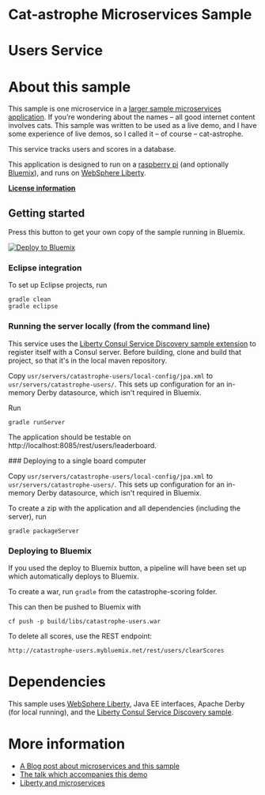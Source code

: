 # Cat-astrophe Microservices Sample
# Users Service


# About this sample

This sample is one microservice in a [larger sample 
microservices application](http://github.com/holly-cummins/catastrophe-microservices). If you’re wondering about the names – all good internet content involves cats. This sample was written
to be used as a live demo, and I have some experience of live demos, so I called it – of course – cat-astrophe.

This service tracks users and scores in a database. 

This application is designed to run on a [raspberry pi](http://www.linksprite.com/linksprite-pcduino/) (and optionally [Bluemix](http://bluemix.net)), and runs on [WebSphere Liberty](http://wasdev.net). 

**[License information](LICENSE.txt)** 

## Getting started 

Press this button to get your own copy of the sample running in Bluemix. 

[![Deploy to Bluemix](https://bluemix.net/deploy/button.png)](https://bluemix.net/deploy?repository=https://github.com/holly-cummins/catastrophe-scoring)

### Eclipse integration 

To set up Eclipse projects, run 

    gradle clean
    gradle eclipse

### Running the server locally (from the command line) 

This service uses the [Liberty Consul Service Discovery sample extension](https://github.com/WASdev/sample.consulservicediscovery) to register itself with a Consul server. Before building, clone and build that project, so that it's in the local maven repository.

Copy `usr/servers/catastrophe-users/local-config/jpa.xml` to `usr/servers/catastrophe-users/`. This sets up 
configuration for an in-memory Derby datasource, which isn't required in 
Bluemix. 

Run

    gradle runServer

The application should be testable on http://localhost:8085/rest/users/leaderboard. 


### Deploying to a single board computer 

Copy `usr/servers/catastrophe-users/local-config/jpa.xml` to `usr/servers/catastrophe-users/`. This sets up 
configuration for an in-memory Derby datasource, which isn't required in 
Bluemix. 

To create a zip with the application and all dependencies (including the server), run 

    gradle packageServer


### Deploying to Bluemix 


If you used the deploy to Bluemix button, a pipeline will have been set up which automatically deploys to Bluemix. 

To create a war, run `gradle` from the catastrophe-scoring folder.

This can then be pushed to Bluemix with 

    cf push -p build/libs/catastrophe-users.war
To delete all scores, use the REST endpoint:

    http://catastrophe-users.mybluemix.net/rest/users/clearScores
# Dependencies 

This sample uses [WebSphere Liberty](http://wasdev.net), Java EE interfaces, Apache Derby (for local running), and the [Liberty Consul Service Discovery sample](https://github.com/WASdev/sample.consulservicediscovery). 

# More information 

* [A Blog post about microservices and this sample](https://developer.ibm.com/wasdev/blog/2016/06/01/putting-micro-microservices/)
* [The talk which accompanies this demo](http://www.slideshare.net/HollyCummins/microservices-from-dream-to-reality-in-an-hour")
* [Liberty and microservices](https://developer.ibm.com/wasdev/docs/microservices/)
